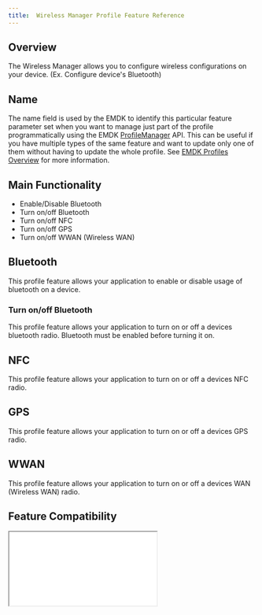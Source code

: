 ```yaml
---
title:  Wireless Manager Profile Feature Reference
---
```


## Overview

The Wireless Manager allows you to configure wireless configurations on your device. (Ex. Configure device's Bluetooth)  

## Name
The name field is used by the EMDK to identify this particular feature parameter set when you want to manage just part of the profile programmatically using the EMDK [ProfileManager](/emdk-for-android/4-0/api/ProfileManager) API. This can be useful if you have multiple types of the same feature and want to update only one of them without having to update the whole profile. See [EMDK Profiles Overview](/emdk-for-android/4-0/guide/profiles/usingwizard) for more information.

## Main Functionality

* Enable/Disable Bluetooth
* Turn on/off Bluetooth
* Turn on/off NFC
* Turn on/off GPS
* Turn on/off WWAN (Wireless WAN)


## Bluetooth
This profile feature allows your application to enable or disable usage of bluetooth on a device.

### Turn on/off Bluetooth
This profile feature allows your application to turn on or off a devices bluetooth radio. Bluetooth must be enabled
before turning it on.

## NFC
This profile feature allows your application to turn on or off a devices NFC radio.

## GPS
This profile feature allows your application to turn on or off a devices GPS radio.

## WWAN 
This profile feature allows your application to turn on or off a devices WAN (Wireless WAN) radio.


## Feature Compatibility

<iframe src="compare.html#mx=4.3&csp=WirelessMgr&os=All&embed=true"></iframe> 



